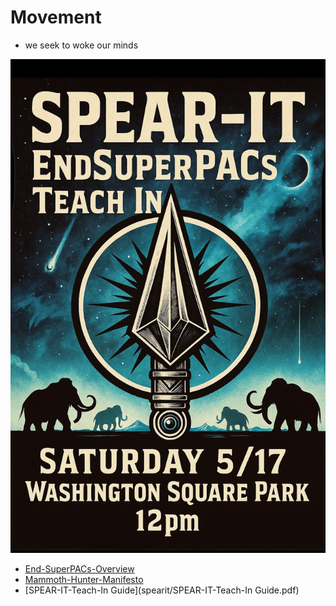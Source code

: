 # Movement

- we seek to woke our minds

![Spearit May 17 Flyer.jpeg](spearit/Spearit-May-17-Flyer.jpeg)

- [End-SuperPACs-Overview](spearit/End-SuperPACs-Overview.pdf)
- [Mammoth-Hunter-Manifesto](spearit/Mammoth-Hunter-Manifesto.pdf)
- [SPEAR-IT-Teach-In Guide](spearit/SPEAR-IT-Teach-In Guide.pdf)
